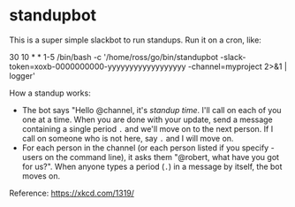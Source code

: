 
# standupbot

This is a super simple slackbot to run standups. Run it on a cron, like:

30 10 * * 1-5 /bin/bash -c '/home/ross/go/bin/standupbot -slack-token=xoxb-0000000000-yyyyyyyyyyyyyyyyyy -channel=myproject 2>&1 | logger'

How a standup works:

- The bot says "Hello @channel, it's ​*standup time*​. I'll call on each of you one at a time. When you are done with your update, send a message containing a single period `.` and we'll move on to the next person. If I call on someone who is not here, say `.` and I will move on.
- For each person in the channel (or each person listed if you specify -users on the command line), it asks them "@robert, what have you got for us?". When anyone types a period (`.`) in a message by itself, the bot moves on.

Reference: https://xkcd.com/1319/

